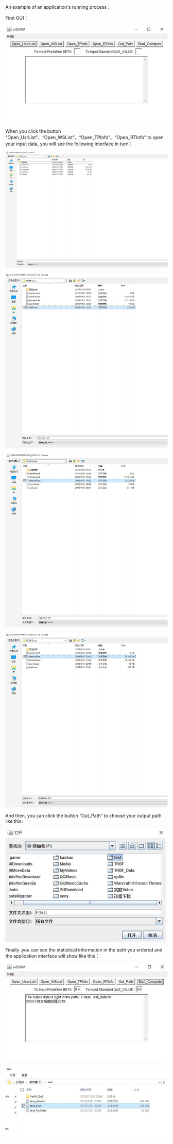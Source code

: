 An example of an application's running process：

First GUI：

![alt text](https://raw.githubusercontent.com/QXL4515/wBSRM/master/Images/GUI.jpg)

When you click the button “Open_UsrList”、“Open_WSList”、“Open_TPInfo”、“Open_RTInfo” to open your input data, you will see the following interface in turn：

![alt text](https://raw.githubusercontent.com/QXL4515/wBSRM/master/Images/Open%20userList.jpg)

![alt text](https://raw.githubusercontent.com/QXL4515/wBSRM/master/Images/WSList.jpg)

![alt text](https://raw.githubusercontent.com/QXL4515/wBSRM/master/Images/TPData.jpg)

![alt text](https://raw.githubusercontent.com/QXL4515/wBSRM/master/Images/RTData.jpg)

And then, you can click the button “Out_Path” to choose your output path like this:

![alt text](https://raw.githubusercontent.com/QXL4515/wBSRM/master/Images/Output_path.jpg)

Finally ,you can see the statistical information in the path you ordered and the application interface will show like this：

![alt text](https://raw.githubusercontent.com/QXL4515/wBSRM/master/Images/Final_Output.jpg)

![alt text](https://raw.githubusercontent.com/QXL4515/wBSRM/master/Images/Output_Data.jpg)
